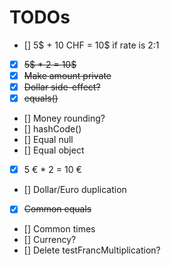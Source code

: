 # TODOs

- [] 5$ + 10 CHF = 10$ if rate is 2:1
- [x] ~~5$ \* 2 = 10$~~
- [x] ~~Make amount private~~
- [x] ~~Dollar side-effect?~~
- [x] ~~equals()~~
- [] Money rounding?
- [] hashCode()
- [] Equal null
- [] Equal object
- [x] 5 € \* 2 = 10 €
- [] Dollar/Euro duplication
- [x] ~~Common equals~~
- [] Common times
- [] Currency?
- [] Delete testFrancMultiplication?
